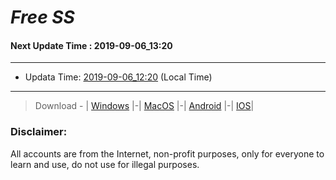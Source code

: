 
# *Free SS*

#### Next Update Time : 2019-09-06_13:20

---
* Updata Time: [2019-09-06_12:20](https://github.com/Geek-007/free-SS/blob/master/2019-09-06_12:20_FreeSS.txt) (Local Time)
---

> Download - | [Windows](https://github.com/shadowsocks/shadowsocks-windows/releases) |-| [MacOS](https://github.com/shadowsocks/shadowsocks-iOS/releases) |-| [Android](https://github.com/shadowsocks/shadowsocks-android/releases) |-| [IOS](https://itunes.apple.com/us/)|

### Disclaimer:
All accounts are from the Internet, non-profit purposes, only for everyone to learn and use, do not use for illegal purposes.
<br>
